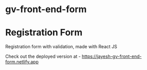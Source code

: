 # gv-front-end-form

# Registration Form

Registration form with validation, made with React JS

Check out the deployed version at -
https://jayesh-gv-front-end-form.netlify.app
